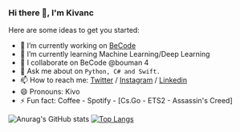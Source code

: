### Hi there 👋, I'm Kivanc

<!--
**kivancgunduz/kivancgunduz** is a ✨ _special_ ✨ repository because its `README.md` (this file) appears on your GitHub profile.
-->
Here are some ideas to get you started:

- 🔭 I’m currently working on [BeCode](https://becode.org/)
- 🌱 I’m currently learning Machine Learning/Deep Learning
- 👯 I collaborate on BeCode @bouman 4
- 💬 Ask me about on `Python, C# and Swift.` 
- 📫 How to reach me: [Twitter](https://twitter.com/ghostInfLoop) / [Instagram](https://www.instagram.com/ghostinfloop) / [Linkedin](https://www.linkedin.com/in/kivancgunduz35/)
- 😄 Pronouns: Kivo
- ⚡ Fun fact: Coffee - Spotify - [Cs.Go - ETS2 - Assassin's Creed]





![Anurag's GitHub stats](https://github-readme-stats.vercel.app/api?username=kivancgunduz&show_icons=true&theme=onedark)       [![Top Langs](https://github-readme-stats.vercel.app/api/top-langs/?username=kivancgunduz)](https://github.com/anuraghazra/github-readme-stats)
